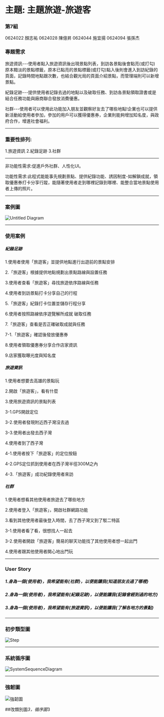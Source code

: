 # 主題: 主題旅遊-旅遊客

### 第7組

0624022 顏志祐
0624028 陳億昇
0624044 施宜揚
0624094 張孫杰

### 專題需求

旅遊資訊---使用者點入旅遊資訊後出現景點列表，到訪各景點後會點亮(或打勾)原本黯淡的景點標籤，原本已點亮的景點標籤(或打勾)點入後則會進入到訪紀錄的頁面，記錄時間地點跟次數，也結合觀光局的頁面介紹景點，而管理端則可以新增景點。

紀錄足跡---提供使用者記錄去過的地點以及破取任務、到訪各景點領取證書或是結合任務功能與廠商聯合發放消費優惠。

社群---使用者可以使用此功能加入朋友並觀察好友去了哪些地點!企業也可以提供新活動給使用者參加，參加的用戶可以獲得優惠券，企業則能夠增加知名度，與政府合作，增進社會福利。
***
### 重要性排列:
1.旅遊資訊
2.紀錄足跡
3.社群
***
非功能性需求:促進戶外社群、人性化UI。

功能性需求:此程式能能事先規劃景點、提供紀錄功能、誘因制度-如解鎖成就，領取優惠券打卡分享行蹤，能隨著使用者走到哪裡記錄到哪裡、能整合當地景點使用者上傳的照片。
***
### 案例圖
![Untitled Diagram](使用案例圖.png "使用案例圖")
***
### 使用案例

##### 紀錄足跡
1.使用者使用「旅遊客」並提供地點進行出遊前的景點安排

2.「旅遊客」根據提供地點規劃出景點路線與設置任務

3.使用者查看「旅遊客」尋找旅遊依序路線與任務

4.使用者到訪景點打卡分享自己的行程

5.「旅遊客」紀錄打卡位置並儲存行程分享

6.使用者按照路線依序遊覽解所成就 破取任務

7.「旅遊客」查看是否正確破取成就與任務

  7-1.「旅遊客」確認後發放優惠券

8.使用者領取優惠券分享合作店家資訊

9.店家獲取曝光度與知名度

##### 旅遊資訊

1.使用者想要去高雄的景點玩

2.開啟「旅遊客」，看有什麼

3.使用旅遊資訊的景點列表
  
  3-1.GPS開啟定位
  
  3-2.使用者發現附近西子灣沒去過
  
  3-3.使用者出發去西子灣
 
4.使用者到了西子灣

  4-1.使用者按下「旅遊客」的定位按鈕
  
  4-2.GPS定位抓到使用者在西子灣半徑300M之內
  
  4-3.「旅遊客」成功紀錄使用者來訪

##### 社群
1.使用者想看其他使用者旅遊去了哪些地方

2.使用者登入「旅遊客」，開啟社群網路功能

3.看到其他使用者最後登入時間，去了西子灣又到了駁二特區

  3-1.使用者看了看，很想找人一起去

  3-2.使用者開啟「旅遊客」簡易的聊天功能找了其他使用者想一起出門

4.使用者跟其他使用者開心地出門玩

***
### User Story

##### 1.身為一個{使用者}，我希望能有{社群}，以便能讓我{知道朋友去過了哪裡}

##### 2.身為一個{使用者}，我希望能有{紀錄足跡}，以便能讓我{記錄曾經到過的地方}

##### 3.身為一個{使用者}，我希望能有{旅遊資訊}，以便能讓我{了解各地方的景點}

***
### 初步類型圖
![Step](1step.jpg "Step")

***
### 系統循序圖
![SystemSequenceDiagram](108-1_OO_SystemSequenceDiagram_2.png "SystemSequenceDiagram")

***
### 強韌圖
![強韌圖](強韌圖.png "強韌圖")


##改類別圖*3，循序圖*3






